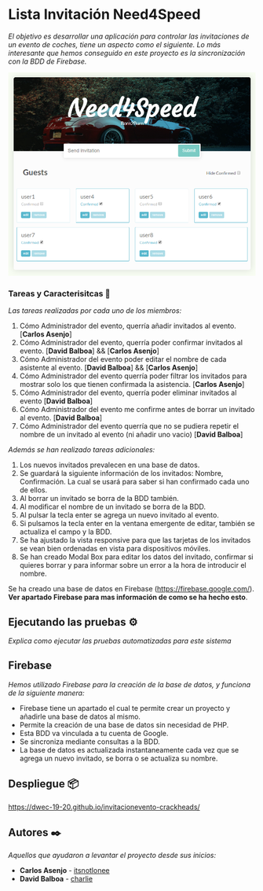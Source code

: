 # Lista Invitación Need4Speed

_El objetivo es desarrollar una aplicación para controlar las invitaciones de un evento de coches, tiene un aspecto como el siguiente.
Lo más interesante que hemos conseguido en este proyecto es la sincronización con la BDD de Firebase._

![AppBoda](images/capture.png)

### Tareas y Caracterisitcas 🔧

_Las tareas realizadas por cada uno de los miembros:_

 1. Cómo Administrador del evento, querría añadir invitados al evento. [**Carlos Asenjo**]
 2. Cómo Administrador del evento, querría poder confirmar invitados al evento. [**David Balboa**] && [**Carlos Asenjo**]
 3. Cómo Administrador del evento poder editar el nombre de cada asistente al evento. [**David Balboa**] && [**Carlos Asenjo**]
 4. Cómo Administrador del evento querría poder filtrar los invitados para mostrar solo los que tienen confirmada la asistencia. [**Carlos Asenjo**]
 5. Cómo Administrador del evento, querría poder eliminar invitados al evento [**David Balboa**]
 6. Cómo Administrador del evento me confirme antes de borrar un invitado al evento. [**David Balboa**]
 7. Cómo Administrador del evento querría que no se pudiera repetir el nombre de un invitado al evento (ni añadir uno vacio) [**David Balboa**]
 
 _Además se han realizado tareas adicionales:_
 
 1. Los nuevos invitados prevalecen en una base de datos.
 2. Se guardará la siguiente información de los invitados: Nombre, Confirmación. La cual se usará para saber si han confirmado cada uno de ellos.
 3. Al borrar un invitado se borra de la BDD también.
 4. Al modificar el nombre de un invitado se borra de la BDD.
 5. Al pulsar la tecla enter se agrega un nuevo invitado al evento.
 6. Si pulsamos la tecla enter en la ventana emergente de editar, también se actualiza el campo y la BDD.
 7. Se ha ajustado la vista responsive para que las tarjetas de los invitados se vean bien ordenadas en vista para dispositivos móviles.
 8. Se han creado Modal Box para editar los datos del invitado, confirmar si quieres borrar y para informar sobre un error a la hora de introducir el nombre.
 
 Se ha creado una base de datos en Firebase (https://firebase.google.com/). **Ver apartado Firebase para mas información de como se ha hecho esto**.

## Ejecutando las pruebas ⚙️

_Explica como ejecutar las pruebas automatizadas para este sistema_

## Firebase

_Hemos utilizado Firebase para la creación de la base de datos, y funciona de la siguiente manera:_

  - Firebase tiene un apartado el cual te permite crear un proyecto y añadirle una base de datos al mismo.
  - Permite la creación de una base de datos sin necesidad de PHP.
  - Esta BDD va vinculada a tu cuenta de Google.
  - Se sincroniza mediante consultas a la BDD.
  - La base de datos es actualizada instantaneamente cada vez que se agrega un nuevo invitado, se borra o se actualiza su nombre.

## Despliegue 📦

https://dwec-19-20.github.io/invitacionevento-crackheads/

## Autores ✒️

_Aquellos que ayudaron a levantar el proyecto desde sus inicios:_

* **Carlos Asenjo** - [itsnotlonee](https://github.com/itsnotLonee)
* **David Balboa** - [charlie](https://github.com/CarlosAsenjo)

